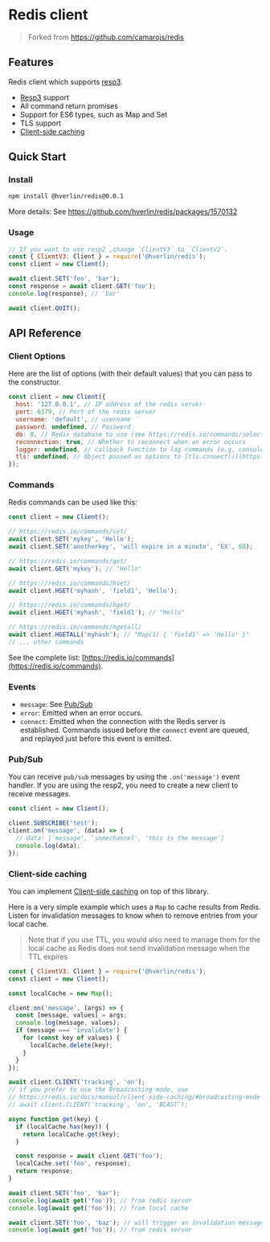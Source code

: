 # Redis client

> Forked from https://github.com/camarojs/redis

## Features

Redis client which supports [resp3](https://github.com/antirez/RESP3/blob/master/spec.md).

- [Resp3](https://github.com/antirez/RESP3/blob/master/spec.md) support
- All command return promises
- Support for ES6 types, such as Map and Set
- TLS support
- [Client-side caching](#client-side-caching)

## Quick Start

### Install

```bash
npm install @hverlin/redis@0.0.1
```
More details: See https://github.com/hverlin/redis/packages/1570132

### Usage

```js
// If you want to use resp2 ,change `ClientV3` to `ClientV2`.
const { ClientV3: Client } = require('@hverlin/redis');
const client = new Client();

await client.SET('foo', 'bar');
const response = await client.GET('foo');
console.log(response); // 'bar'

await client.QUIT();
```

## API Reference

### Client Options

Here are the list of options (with their default values) that you can pass to the constructor.

```js
const client = new Client({
  host: '127.0.0.1', // IP address of the redis server
  port: 6379, // Port of the redis server
  username: 'default', // username
  password: undefined, // Password
  db: 0, // Redis database to use (see https://redis.io/commands/select/)
  reconnection: true, // Whether to reconnect when an error occurs
  logger: undefined, // callback function to log commands (e.g. console.log)
  tls: undefined, // Object passed as options to [tls.connect()](https://nodejs.org/api/tls.html#tls_tls_connect_options_callback)
});
```

### Commands

Redis commands can be used like this:

```js
const client = new Client();

// https://redis.io/commands/set/
await client.SET('mykey', 'Hello');
await client.SET('anotherkey', 'will expire in a minute', 'EX', 60);

// https://redis.io/commands/get/
await client.GET('mykey'); // "Hello"

// https://redis.io/commands/hset/
await client.HSET('myhash', 'field1', 'Hello');

// https://redis.io/commands/hget/
await client.HGET('myhash', 'field1'); // "Hello"

// https://redis.io/commands/hgetall/
await client.HGETALL('myhash'); // "Map(1) { 'field1' => 'Hello' }"
// ... other commands
```

See the complete list: [https://redis.io/commands](https://redis.io/commands).

### Events

- `message`: See [Pub/Sub](#Pub/Sub)
- `error`: Emitted when an error occurs.
- `connect`: Emitted when the connection with the Redis server is established. Commands issued before the `connect` event are queued, and replayed just before this event is emitted.

### Pub/Sub

You can receive `pub/sub` messages by using the `.on('message')` event handler.
If you are using the resp2, you need to create a new client to receive messages.

```js
const client = new Client();

client.SUBSCRIBE('test');
client.on('message', (data) => {
  // data: ['message', 'somechannel', 'this is the message']
  console.log(data);
});
```

### Client-side caching

You can implement [Client-side caching](https://redis.io/docs/manual/client-side-caching/) on top of this library.

Here is a very simple example which uses a `Map` to cache results from Redis.
Listen for invalidation messages to know when to remove entries from your local cache.

> Note that if you use TTL, you would also need to manage them for the local cache as Redis does not send invalidation message when the TTL expires

```js
const { ClientV3: Client } = require('@hverlin/redis');
const client = new Client();

const localCache = new Map();

client.on('message', (args) => {
  const [message, values] = args;
  console.log(message, values);
  if (message === 'invalidate') {
    for (const key of values) {
      localCache.delete(key);
    }
  }
});

await client.CLIENT('tracking', 'on');
// if you prefer to use the Broadcasting mode, use
// https://redis.io/docs/manual/client-side-caching/#broadcasting-mode
// await client.CLIENT('tracking', 'on', 'BCAST');

async function get(key) {
  if (localCache.has(key)) {
    return localCache.get(key);
  }

  const response = await client.GET('foo');
  localCache.set('foo', response);
  return response;
}

await client.SET('foo', 'bar');
console.log(await get('foo')); // from redis server
console.log(await get('foo')); // from local cache

await client.SET('foo', 'baz'); // will trigger an invalidation message
console.log(await get('foo')); // from redis server
```
